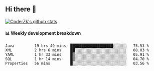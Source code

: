 ## Hi there 👋

[![CoderZk's github stats](https://github-readme-stats.vercel.app/api?username=zhoukuo123&show_icons=true&count_private=true)](https://github.com/anuraghazra/github-readme-stats)

#### :bar_chart: Weekly development breakdown

<!--START_SECTION:waka-->
```text
Java         19 hrs 49 mins  ███████████████████░░░░░░   75.53 % 
XML          2 hrs 6 mins    ██░░░░░░░░░░░░░░░░░░░░░░░   08.03 % 
YAML         1 hr 33 mins    █▒░░░░░░░░░░░░░░░░░░░░░░░   05.91 % 
SQL          1 hr 14 mins    █▒░░░░░░░░░░░░░░░░░░░░░░░   04.70 % 
Properties   56 mins         █░░░░░░░░░░░░░░░░░░░░░░░░   03.56 % 
```
<!--END_SECTION:waka-->
